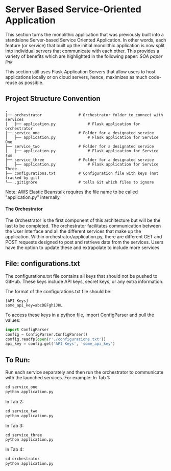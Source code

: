 # Server Based Service-Oriented Application

This section turns the monolithic application that was previously built into a standalone Server-based Service Oriented Application. In other words, each feature (or service) that built up the initial monolithic application is now split into individual servers that communicate with each other. This provides a variety of benefits which are highlighted in the following paper: *SOA paper link*

This section still uses Flask Application Servers that allow users to host applications locally or on cloud servers, hence, maximizes as much code-reuse as possible. 

## Project Structure Convention

    .
    ├── orchestrator          		# Orchestrator folder to connect with services
    │   ├── application.py              # Flask application for orchestrator 
    ├── service_one          		# Folder for a designated service
    │   ├── application.py              # Flask application for Service One
    ├── service_two          		# Folder for a designated service
    │   ├── application.py              # Flask application for Service Two
    ├── service_three          		# Folder for a designated service
    │   ├── application.py              # Flask application for Service Three
    ├── configurations.txt          # Configuration file with keys (not tracked by git)
    └── .gitignore                  # tells Git which files to ignore
    
   Note: AWS Elastic Beanstalk requires the file name to be called "application.py" internally

#### The Orchestrator

The Orchestrator is the first component of this architecture but will be the last to be completed. The orchestrator facilitates communication between the User Interface and all the different services that make up the application. Within orchestrator/application.py, there are different GET and POST requests designed to post and retrieve data from the services. Users have the option to update these and extrapolate to include more services


## File: configurations.txt

The configurations.txt file contains all keys that should not be pushed to GitHub. These keys include API keys, secret keys, or any extra information.

The format of the configurations.txt file should be:
```text
[API Keys]
some_api_key=abcDEFghiJKL
```

To access these keys in a python file, import ConfigParser and pull the values:
```python
import ConfigParser
config = ConfigParser.ConfigParser()
config.readfp(open(r'./configurations.txt'))
api_key = config.get('API Keys', 'some_api_key')
```
## To Run:
Run each service separately and then run the orchestrator to communicate with the launched services. For example:
In Tab 1:
```python
cd service_one
python application.py
```
In Tab 2:
```python
cd service_two
python application.py
```
In Tab 3:
```python
cd service_three
python application.py
```
In Tab 4:
```python
cd orchestrator
python application.py
```

